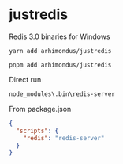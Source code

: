 # justredis
Redis 3.0 binaries for Windows

`yarn add arhimondus/justredis`

`pnpm add arhimondus/justredis`

Direct run

`node_modules\.bin\redis-server`

From package.json
```json
{
  "scripts": {
    "redis": "redis-server"
  }
}
```
